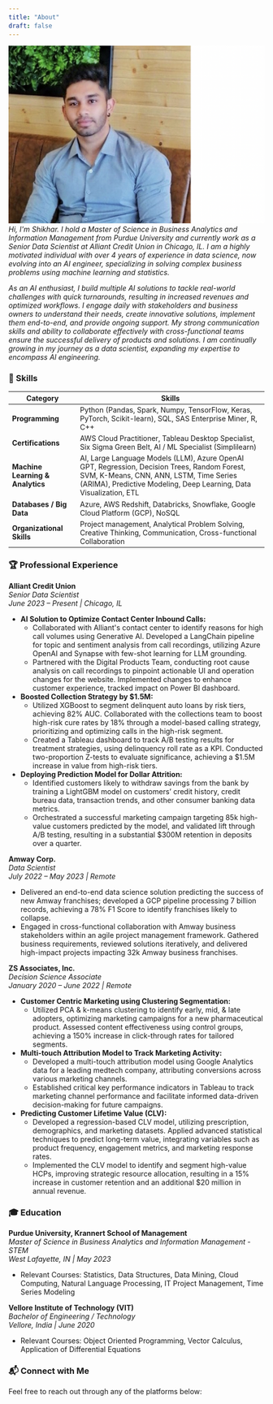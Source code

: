 ```yaml
---
title: "About"
draft: false
---
```

![image](/Cover_About_Me.png "Shikhar Kanaskar")
*Hi, I'm Shikhar. I hold a Master of Science in Business Analytics and Information Management from Purdue University and currently work as a Senior Data Scientist at Alliant Credit Union in Chicago, IL. I am a highly motivated individual with over 4 years of experience in data science, now evolving into an AI engineer, specializing in solving complex business problems using machine learning and statistics.*

*As an AI enthusiast, I build multiple AI solutions to tackle real-world challenges with quick turnarounds, resulting in increased revenues and optimized workflows. I engage daily with stakeholders and business owners to understand their needs, create innovative solutions, implement them end-to-end, and provide ongoing support. My strong communication skills and ability to collaborate effectively with cross-functional teams ensure the successful delivery of products and solutions. I am continually growing in my journey as a data scientist, expanding my expertise to encompass AI engineering.*

### 📌 Skills
| **Category**                     | **Skills**                                                                                          |
|----------------------------------|-----------------------------------------------------------------------------------------------------|
| **Programming**                  | Python (Pandas, Spark, Numpy, TensorFlow, Keras, PyTorch, Scikit-learn), SQL, SAS Enterprise Miner, R, C++ |
| **Certifications**               | AWS Cloud Practitioner, Tableau Desktop Specialist, Six Sigma Green Belt, AI / ML Specialist (Simplilearn) |
| **Machine Learning & Analytics** | AI, Large Language Models (LLM), Azure OpenAI GPT, Regression, Decision Trees, Random Forest, SVM, K-Means, CNN, ANN, LSTM, Time Series (ARIMA), Predictive Modeling, Deep Learning, Data Visualization, ETL |
| **Databases / Big Data**         | Azure, AWS Redshift, Databricks, Snowflake, Google Cloud Platform (GCP), NoSQL                      |
| **Organizational Skills**        | Project management, Analytical Problem Solving, Creative Thinking, Communication, Cross-functional Collaboration |

### 🏆 Professional Experience

**Alliant Credit Union**  
*Senior Data Scientist*  
*June 2023 – Present | Chicago, IL*  
- **AI Solution to Optimize Contact Center Inbound Calls:**  
  - Collaborated with Alliant's contact center to identify reasons for high call volumes using Generative AI. Developed a LangChain pipeline for topic and sentiment analysis from call recordings, utilizing Azure OpenAI and Synapse with few-shot learning for LLM grounding.  
  - Partnered with the Digital Products Team, conducting root cause analysis on call recordings to pinpoint actionable UI and operation changes for the website. Implemented changes to enhance customer experience, tracked impact on Power BI dashboard.
- **Boosted Collection Strategy by $1.5M:**  
  - Utilized XGBoost to segment delinquent auto loans by risk tiers, achieving 82% AUC. Collaborated with the collections team to boost high-risk cure rates by 18% through a model-based calling strategy, prioritizing and optimizing calls in the high-risk segment.  
  - Created a Tableau dashboard to track A/B testing results for treatment strategies, using delinquency roll rate as a KPI. Conducted two-proportion Z-tests to evaluate significance, achieving a $1.5M increase in value from high-risk tiers.
- **Deploying Prediction Model for Dollar Attrition:**  
  - Identified customers likely to withdraw savings from the bank by training a LightGBM model on customers’ credit history, credit bureau data, transaction trends, and other consumer banking data metrics.  
  - Orchestrated a successful marketing campaign targeting 85k high-value customers predicted by the model, and validated lift through A/B testing, resulting in a substantial $300M retention in deposits over a quarter.

**Amway Corp.**  
*Data Scientist*  
*July 2022 – May 2023 | Remote*  
- Delivered an end-to-end data science solution predicting the success of new Amway franchises; developed a GCP pipeline processing 7 billion records, achieving a 78% F1 Score to identify franchises likely to collapse.  
- Engaged in cross-functional collaboration with Amway business stakeholders within an agile project management framework. Gathered business requirements, reviewed solutions iteratively, and delivered high-impact projects impacting 32k Amway business franchises.

**ZS Associates, Inc.**  
*Decision Science Associate*  
*January 2020 – June 2022 | Remote*  
- **Customer Centric Marketing using Clustering Segmentation:**  
  - Utilized PCA & k-means clustering to identify early, mid, & late adopters, optimizing marketing campaigns for a new pharmaceutical product. Assessed content effectiveness using control groups, achieving a 150% increase in click-through rates for tailored segments.  
- **Multi-touch Attribution Model to Track Marketing Activity:**  
  - Developed a multi-touch attribution model using Google Analytics data for a leading medtech company, attributing conversions across various marketing channels.  
  - Established critical key performance indicators in Tableau to track marketing channel performance and facilitate informed data-driven decision-making for future campaigns.  
- **Predicting Customer Lifetime Value (CLV):**  
  - Developed a regression-based CLV model, utilizing prescription, demographics, and marketing datasets. Applied advanced statistical techniques to predict long-term value, integrating variables such as product frequency, engagement metrics, and marketing response rates.  
  - Implemented the CLV model to identify and segment high-value HCPs, improving strategic resource allocation, resulting in a 15% increase in customer retention and an additional $20 million in annual revenue.

### 🎓 Education

**Purdue University, Krannert School of Management**  
*Master of Science in Business Analytics and Information Management - STEM*  
*West Lafayette, IN | May 2023*  
- Relevant Courses: Statistics, Data Structures, Data Mining, Cloud Computing, Natural Language Processing, IT Project Management, Time Series Modeling

**Vellore Institute of Technology (VIT)**  
*Bachelor of Engineering / Technology*  
*Vellore, India | June 2020*  
- Relevant Courses: Object Oriented Programming, Vector Calculus, Application of Differential Equations

### 📬 Connect with Me

Feel free to reach out through any of the platforms below:
